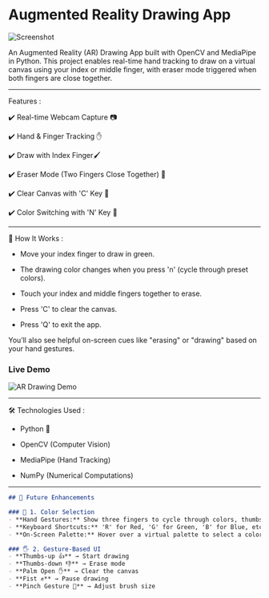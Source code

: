 # Augmented Reality Drawing App

![Screenshot](modules/assets/Screenshot_ar-pic.png)

An Augmented Reality (AR) Drawing App built with OpenCV and MediaPipe in Python.
This project enables real-time hand tracking to draw on a virtual canvas using your index or middle finger, with eraser mode triggered when both fingers are close together.

----

Features :

✔️ Real-time Webcam Capture 📷

✔️ Hand & Finger Tracking ✋

✔️ Draw with Index Finger🖌️

✔️ Eraser Mode (Two Fingers Close Together) 🧽

✔️ Clear Canvas with 'C' Key 🔄

✔️ Color Switching with 'N' Key 🎨


----
🚀 How It Works :

- Move your index finger to draw in green.

- The drawing color changes when you press 'n' (cycle through preset colors).

- Touch your index and middle fingers together to erase.

- Press 'C' to clear the canvas.

- Press 'Q' to exit the app.

You’ll also see helpful on-screen cues like "erasing" or "drawing" based on your hand gestures.

### Live Demo
![AR Drawing Demo](modules/assets/ar_drawing-and-erasing.gif)

----

🛠️ Technologies Used :

- Python 🐍

- OpenCV (Computer Vision)

- MediaPipe (Hand Tracking)

- NumPy (Numerical Computations)

----

```md
## 🚀 Future Enhancements  

### 🎨 1. Color Selection  
- **Hand Gestures:** Show three fingers to cycle through colors, thumbs-up to confirm.  
- **Keyboard Shortcuts:** 'R' for Red, 'G' for Green, 'B' for Blue, etc.  
- **On-Screen Palette:** Hover over a virtual palette to select a color.  

### 🖐️ 2. Gesture-Based UI  
- **Thumbs-up 👍** → Start drawing  
- **Thumbs-down 👎** → Erase mode  
- **Palm Open ✋** → Clear the canvas  
- **Fist ✊** → Pause drawing  
- **Pinch Gesture 🤏** → Adjust brush size
